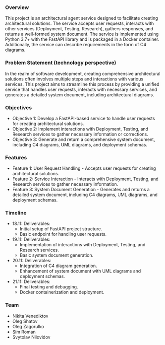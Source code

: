 ### Overview
This project is an architectural agent service designed to facilitate creating architectural solutions. The service accepts user requests, interacts with other services (Deployment, Testing, Research), gathers responses, and returns a well-formed system document. The service is implemented using Python 3.7+ with the FastAPI library and is packaged in a Docker container. Additionally, the service can describe requirements in the form of C4 diagrams.

### Problem Statement (technology perspective)
In the realm of software development, creating comprehensive architectural solutions often involves multiple steps and interactions with various services. This project aims to streamline this process by providing a unified service that handles user requests, interacts with necessary services, and generates a detailed system document, including architectural diagrams.

### Objectives
- Objective 1: Develop a FastAPI-based service to handle user requests for creating architectural solutions.
- Objective 2: Implement interactions with Deployment, Testing, and Research services to gather necessary information or corrections.
- Objective 3: Generate and return a comprehensive system document, including C4 diagrams, UML diagrams, and deployment schemas.

### Features
- Feature 1: User Request Handling - Accepts user requests for creating architectural solutions.
- Feature 2: Service Interaction - Interacts with Deployment, Testing, and Research services to gather necessary information.
- Feature 3: System Document Generation - Generates and returns a detailed system document, including C4 diagrams, UML diagrams, and deployment schemas.

### Timeline
- 18.11: Deliverables:
	- Initial setup of FastAPI project structure.
	- Basic endpoint for handling user requests.
- 19.11: Deliverables:
	- Implementation of interactions with Deployment, Testing, and Research services.
	- Basic system document generation.
- 20.11: Deliverables:
	- Integration of C4 diagram generation.
	- Enhancement of system document with UML diagrams and deployment schemas.
- 21.11: Deliverables:
	- Final testing and debugging.
	- Docker containerization and deployment.

### Team
- Nikita Venediktov
- Oleg Shatov
- Oleg Zagorulko
- Sim Roman
- Svytolav Nilovidov
